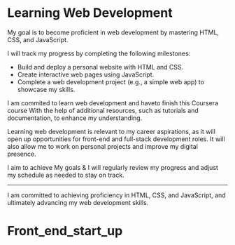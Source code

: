 # Learning Web Development 

My goal is to become proficient in web development by mastering HTML, CSS, and JavaScript.

I will track my progress by completing the following milestones:
- Build and deploy a personal website with HTML and CSS.
- Create interactive web pages using JavaScript.
- Complete a web development project (e.g., a simple web app) to showcase my skills.

I am commited to learn web development and haveto finish this Coursera course With the help of additional resources, such as tutorials and documentation, to enhance my understanding.

Learning web development is relevant to my career aspirations, as it will open up opportunities for front-end and full-stack development roles. It will also allow me to work on personal projects and improve my digital presence.

I aim to achieve My goals & I will regularly review my progress and adjust my schedule as needed to stay on track.

---
I am committed to achieving proficiency in HTML, CSS, and JavaScript, and ultimately advancing my web development skills.

# Front_end_start_up
